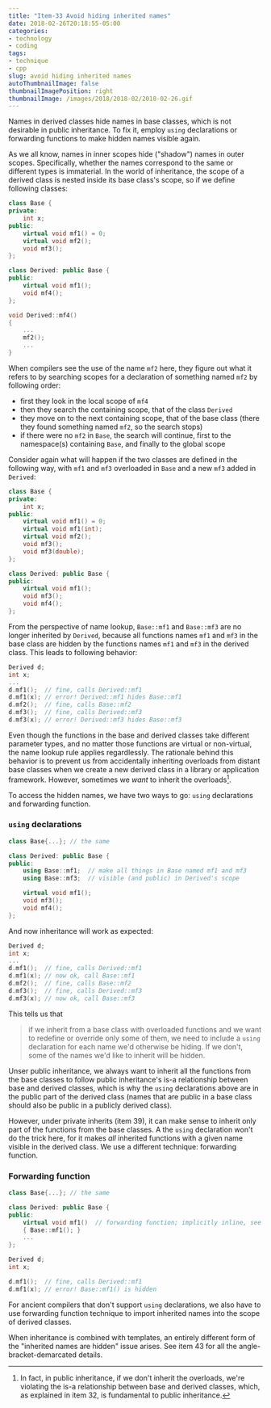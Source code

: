 ```yaml
---
title: "Item-33 Avoid hiding inherited names"
date: 2018-02-26T20:18:55-05:00
categories:
- technology
- coding
tags:
- technique
- cpp
slug: avoid hiding inherited names
autoThumbnailImage: false
thumbnailImagePosition: right
thumbnailImage: /images/2018/2018-02/2018-02-26.gif
---
```


Names in derived classes hide names in base classes, which is not desirable in public inheritance. To fix it, employ `using` declarations or forwarding functions to make hidden names visible again.
<!--more-->

As we all know, names in inner scopes hide ("shadow") names in outer scopes. Specifically, whether the names correspond to the same or different types is immaterial. In the world of inheritance, the scope of a derived class is nested inside its base class's scope, so if we define following classes:

```cpp
class Base {
private:
    int x;
public:
    virtual void mf1() = 0;
    virtual void mf2();
    void mf3();
};
```

```cpp
class Derived: public Base {
public:
    virtual void mf1();
    void mf4();
};

void Derived::mf4()
{
    ...
    mf2();
    ...
}
```

When compilers see the use of the name `mf2` here, they figure out what it refers to by searching scopes for a declaration of something named `mf2` by following order:

* first they look in the local scope of `mf4`
* then they search the containing scope, that of the class `Derived`
* they move on to the next containing scope, that of the base class (there they found something named `mf2`, so the search stops)
* if there were no `mf2` in `Base`, the search will continue, first to the namespace(s) containing `Base`, and finally to the global scope

Consider again what will happen if the two classes are defined in the following way, with `mf1` and `mf3` overloaded in `Base` and a new `mf3` added in `Derived`:

```cpp
class Base {
private:
    int x;
public:
    virtual void mf1() = 0;
    virtual void mf1(int);
    virtual void mf2();
    void mf3();
    void mf3(double);
};
```

```cpp
class Derived: public Base {
public:
    virtual void mf1();
    void mf3();
    void mf4();
};
```

From the perspective of name lookup, `Base::mf1` and `Base::mf3` are no longer inherited by `Derived`, because all functions names `mf1` and `mf3` in the base class are hidden by the functions names `mf1` and `mf3` in the derived class. This leads to following behavior:

```cpp
Derived d;
int x;
...
d.mf1();  // fine, calls Derived::mf1
d.mf1(x); // error! Derived::mf1 hides Base::mf1
d.mf2();  // fine, calls Base::mf2
d.mf3();  // fine, calls Derived::mf3
d.mf3(x); // error! Derived::mf3 hides Base::mf3
```

Even though the functions in the base and derived classes take different parameter types, and no matter those functions are virtual or non-virtual, the name lookup rule applies regardlessly. The rationale behind this behavior is to prevent us from accidentally inheriting overloads from distant base classes when we create a new derived class in a library or application framework. However, sometimes we _want_ to inherit the overloads[^1].

To access the hidden names, we have two ways to go: `using` declarations and forwarding function.

### `using` declarations

```cpp
class Base{...}; // the same

class Derived: public Base {
public:
    using Base::mf1;  // make all things in Base named mf1 and mf3 
    using Base::mf3;  // visible (and public) in Derived's scope

    virtual void mf1();
    void mf3();
    void mf4();
};
```

And now inheritance will work as expected:

```cpp
Derived d;
int x;
...
d.mf1();  // fine, calls Derived::mf1
d.mf1(x); // now ok, call Base::mf1
d.mf2();  // fine, calls Base::mf2
d.mf3();  // fine, calls Derived::mf3
d.mf3(x); // now ok, call Base::mf3
```

This tells us that

> if we inherit from a base class with overloaded functions and we want to redefine or override only some of them, we need to include a `using` declaration for each name we'd otherwise be hiding. If we don't, some of the names we'd like to inherit will be hidden.

Unser public inheritance, we always want to inherit all the functions from the base classes to follow public inheritance's is-a relationship between base and derived classes, which is why the `using` declarations above are in the public part of the derived class (names that are public in a base class should also be public in a publicly derived class).

However, under private inherits (item 39), it can make sense to inherit only part of the functions from the base classes. A the `using` declaration won't do the trick here, for it makes _all_ inherited functions with a given name visible in the derived class. We use a different technique: forwarding function.

### Forwarding function

```cpp
class Base{...}; // the same

class Derived: public Base {
public:
    virtual void mf1()  // forwarding function; implicitly inline, see item 30
    { Base::mf1(); } 
    ...
};
```

```cpp
Derived d;
int x;

d.mf1();  // fine, calls Derived::mf1
d.mf1(x); // error! Base::mf1() is hidden
```

For ancient compilers that don't support `using` declarations, we also have to use forwarding function technique to import inherited names into the scope of derived classes.

When inheritance is combined with templates, an entirely different form of the "inherited names are hidden" issue arises. See item 43 for all the angle-bracket-demarcated details.


[^1]: In fact, in public inheritance, if we don't inherit the overloads, we're violating the is-a relationship between base and derived classes, which, as explained in item 32, is fundamental to public inheritance.
